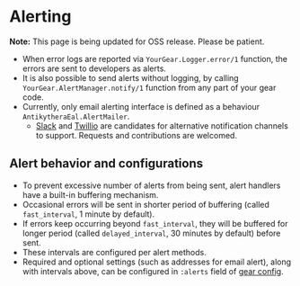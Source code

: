# Alerting

**Note:** This page is being updated for OSS release. Please be patient.

- When error logs are reported via `YourGear.Logger.error/1` function,
  the errors are sent to developers as alerts.
- It is also possible to send alerts without logging,
  by calling `YourGear.AlertManager.notify/1` function from any part of your gear code.
- Currently, only email alerting interface is defined as a behaviour `AntikytheraEal.AlertMailer`.
    - [Slack](https://slack.com) and [Twillio](https://www.twilio.com)
      are candidates for alternative notification channels to support. Requests and contributions are welcomed.

## Alert behavior and configurations

- To prevent excessive number of alerts from being sent, alert handlers have a built-in buffering mechanism.
- Occasional errors will be sent in shorter period of buffering (called `fast_interval`, 1 minute by default).
- If errors keep occurring beyond `fast_interval`,
  they will be buffered for longer period (called `delayed_interval`, 30 minutes by default) before sent.
- These intervals are configured per alert methods.
- Required and optional settings (such as addresses for email alert), along with intervals above,
  can be configured in `:alerts` field of [gear config](https://hexdocs.pm/antikythera/gear_config.html).

